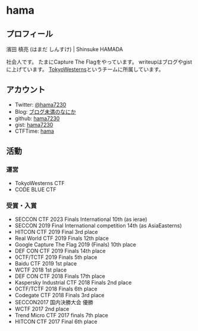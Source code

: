 # hama

## プロフィール
濱田 槙亮 (はまだ しんすけ) | Shinsuke HAMADA

社会人です。
たまにCapture The Flagをやっています。
writeupはブログやgistに上げています。
[TokyoWesterns](https://ctftime.org/team/12599)というチームに所属しています。


## アカウント
* Twitter: [@hama7230](https://twitter.com/hama7230)
* Blog: [ブログ未満のなにか](https://hama.hatenadiary.jp/)
* github: [hama7230](https://github.com/hama7230)
* gist: [hama7230](https://gist.github.com/hama7230)
* CTFTime: [hama](https://ctftime.org/user/12698)


## 活動
### 運営
* TokyoWesterns CTF 
* CODE BLUE CTF

### 受賞・入賞
* SECCON CTF 2023 Finals International 10th (as ierae)
* SECCON 2019 Final International competition 14th (as AsiaEasterns)
* HITCON CTF 2019 Final 3rd place
* Real World CTF 2019 Finals 12th place
* Google Capture The Flag 2019 (Finals) 10th place
* DEF CON CTF 2019 Finals 14th place
* 0CTF/TCTF 2019 Finals 5th place
* Baidu CTF 2019 1st place
* WCTF 2018 1st place
* DEF CON CTF 2018 Finals 17th place
* Kaspersky Industrial CTF 2018 Finals 2nd place
* 0CTF/TCTF 2018 Finals 6th place
* Codegate CTF 2018 Finals 3rd place
* SECCON2017 国内決勝大会 優勝
* WCTF 2017 2nd place
* Trend Micro CTF 2017 finals 7th place
* HITCON CTF 2017 Final 6th place
